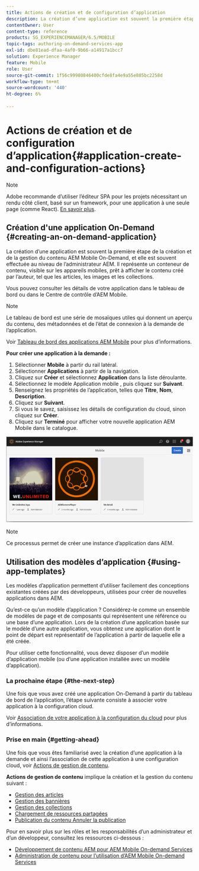```yaml
---
title: Actions de création et de configuration d’application
description: La création d’une application est souvent la première étape de la création et de la gestion de contenu AEM Mobile On-Demand. Suivez cette page si vous souhaitez en savoir plus.
contentOwner: User
content-type: reference
products: SG_EXPERIENCEMANAGER/6.5/MOBILE
topic-tags: authoring-on-demand-services-app
exl-id: dbe81ead-dfaa-4af0-9b66-a14917a1bcc7
solution: Experience Manager
feature: Mobile
role: User
source-git-commit: 1f56c99980846400cfde8fa4e9a55e885bc2258d
workflow-type: tm+mt
source-wordcount: '440'
ht-degree: 6%

---
```


# Actions de création et de configuration d’application{#application-create-and-configuration-actions}

>[!NOTE]
>
>Adobe recommande d’utiliser l’éditeur SPA pour les projets nécessitant un rendu côté client, basé sur un framework, pour une application à une seule page (comme React). [En savoir plus](/help/sites-developing/spa-overview.md).

## Création d&#39;une application On-Demand {#creating-an-on-demand-application}

La création d’une application est souvent la première étape de la création et de la gestion du contenu AEM Mobile On-Demand, et elle est souvent effectuée au niveau de l’administrateur AEM. Il représente un conteneur de contenu, visible sur les appareils mobiles, prêt à afficher le contenu créé par l’auteur, tel que les articles, les images et les collections.

Vous pouvez consulter les détails de votre application dans le tableau de bord ou dans le Centre de contrôle d’AEM Mobile.

>[!NOTE]
>
>Le tableau de bord est une série de mosaïques utiles qui donnent un aperçu du contenu, des métadonnées et de l’état de connexion à la demande de l’application.
>
>Voir [Tableau de bord des applications AEM Mobile](/help/mobile/mobile-apps-ondemand-application-dashboard.md) pour plus d’informations.

**Pour créer une application à la demande :**

1. Sélectionner **Mobile** à partir du rail latéral.
1. Sélectionner **Applications** à partir de la navigation.
1. Cliquez sur **Créer** et sélectionnez **Application** dans la liste déroulante.
1. Sélectionnez le modèle Application mobile , puis cliquez sur **Suivant**.
1. Renseignez les propriétés de l’application, telles que **Titre**, **Nom**, **Description**.
1. Cliquez sur **Suivant**.
1. Si vous le savez, saisissez les détails de configuration du cloud, sinon cliquez sur **Créer**.
1. Cliquez sur **Terminé** pour afficher votre nouvelle application AEM Mobile dans le catalogue.

![chlimage_1](assets/chlimage_1.gif)

>[!NOTE]
>
>Ce processus permet de créer une instance d’application dans AEM.

## Utilisation des modèles d’application {#using-app-templates}

Les modèles d’application permettent d’utiliser facilement des conceptions existantes créées par des développeurs, utilisées pour créer de nouvelles applications dans AEM.

Qu’est-ce qu’un modèle d’application ? Considérez-le comme un ensemble de modèles de page et de composants qui représentent une référence ou une base d’une application.
Lors de la création d’une application basée sur le modèle d’une autre application, vous obtenez une application dont le point de départ est représentatif de l’application à partir de laquelle elle a été créée.

Pour utiliser cette fonctionnalité, vous devez disposer d’un modèle d’application mobile (ou d’une application installée avec un modèle d’application).

### La prochaine étape {#the-next-step}

Une fois que vous avez créé une application On-Demand à partir du tableau de bord de l’application, l’étape suivante consiste à associer votre application à la configuration cloud.

Voir [Association de votre application à la configuration du cloud](/help/mobile/mobile-on-demand-associating-an-on-demand-app-to-cloud-configuration.md) pour plus d’informations.

### Prise en main {#getting-ahead}

Une fois que vous êtes familiarisé avec la création d’une application à la demande et ainsi l’association de cette application à une configuration cloud, voir [Actions de gestion de contenu](/help/mobile/mobile-apps-ondemand-manage-content-ondemand.md).

**Actions de gestion de contenu** implique la création et la gestion du contenu suivant :

* [Gestion des articles](/help/mobile/mobile-on-demand-managing-articles.md)
* [Gestion des bannières](/help/mobile/mobile-on-demand-managing-banners.md)
* [Gestion des collections](/help/mobile/mobile-on-demand-managing-collections.md)
* [Chargement de ressources partagées](/help/mobile/mobile-on-demand-shared-resources.md)
* [Publication du contenu Annuler la publication](/help/mobile/mobile-on-demand-publishing-unpublishing.md)

Pour en savoir plus sur les rôles et les responsabilités d’un administrateur et d’un développeur, consultez les ressources ci-dessous :

* [Développement de contenu AEM pour AEM Mobile On-demand Services](/help/mobile/aem-mobile-on-demand.md)
* [Administration de contenu pour l’utilisation d’AEM Mobile On-demand Services](/help/mobile/aem-mobile.md)
